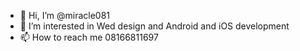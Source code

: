 - 👋 Hi, I’m @miracle081
- 👀 I’m interested in Wed design and Android and iOS development
- 📫 How to reach me 08166811697

<!---
miracle081/miracle081 is a ✨ special ✨ repository because its `README.md` (this file) appears on your GitHub profile.
You can click the Preview link to take a look at your changes.
--->
